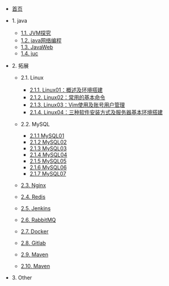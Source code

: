 * [首页](/)

* 1\. java
  * [1.1. JVM探究](1-java/1.1-JVM探究.md)
  * [1.2. java网络编程](1-java/1.2-网络编程.md)
  * [1.3. JavaWeb](1-java/1.3-JavaWeb.md)
  * [1.4. juc](1-java/1.4-juc.md)

* 2\. 拓展
  * 2.1. Linux
    * [2.1.1. Linux01：概述及环境搭建](2-extend/Linux01：概述及环境搭建.md)
    * [2.1.2. Linux02：常用的基本命令](2-extend/Linux02：常用的基本命令.md)
    * [2.1.3. Linux03：Vim使用及账号用户管理](2-extend/Linux03：Vim使用及账号用户管理.md)
    * [2.1.4. Linux04：三种软件安装方式及服务器基本环境搭建](2-extend/Linux04：三种软件安装方式及服务器基本环境搭建.md)
    
  * 2.2. MySQL
    * [2.1.1 MySQL01](2-extend/MySQL01：初识MySQL.md)
    * [2.1.2 MySQL02](2-extend/MySQL02：数据库操作.md)
    * [2.1.3 MySQL03](2-extend/MySQL03：DML语言.md)
    * [2.1.4 MySQL04](2-extend/MySQL04：使用DQL查询数据.md)
    * [2.1.5 MySQL05](2-extend/MySQL05：MySQL函数.md)
    * [2.1.6 MySQL06](2-extend/MySQL06：事务和索引.md)
    * [2.1.7 MySQL07](2-extend/MySQL07：权限及如何设计数据库.md)
  * [2.3. Nginx](2-extend/2.3-Nginx.md)
  * [2.4. Redis](2-extend/2.4-Redis.md)
  * [2.5. Jenkins](2-extend/2.5-Jenkins.md)
  * [2.6. RabbitMQ](2-extend/2.6-RabbitMQ.md)
  * [2.7. Docker](2-extend/2.7-Docker)
  * [2.8. Gitlab](2-extend/2.8-Gitlab)
  * [2.9. Maven](2-extend/2.9-Maven)
  * [2.10. Maven](2-extend/2.10-Nacos)
* 3\. Other
